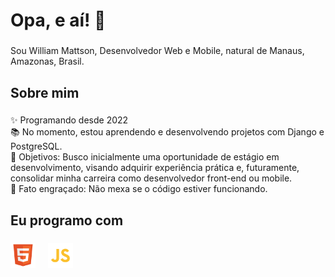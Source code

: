 <h1 align="left">Opa, e aí! 👋</h1>

###

<p align="left">Sou William Mattson, Desenvolvedor Web e Mobile, natural de Manaus, Amazonas, Brasil.</p>

###

<h2 align="left">Sobre mim</h2>

###

<p align="left">✨ Programando desde 2022<br>📚 No momento, estou aprendendo e desenvolvendo projetos com Django e PostgreSQL.<br>🎯 Objetivos: Busco inicialmente uma oportunidade de estágio em desenvolvimento, visando adquirir experiência prática e, futuramente, consolidar minha carreira como desenvolvedor front-end ou mobile.<br>🎲 Fato engraçado: Não mexa se o código estiver funcionando.</p>

###

<h2 align="left">Eu programo com</h2>

###

<div align="left">
  <img src="https://raw.githubusercontent.com/vscode-icons/vscode-icons/master/icons/file_type_html.svg" height="40" alt="html logo"  />
  <img width="12" />
  <img src="https://raw.githubusercontent.com/vscode-icons/vscode-icons/master/icons/file_type_light_js.svg" height="40" alt="javascript logo"  />
  <img width="12" />
</div>

###

